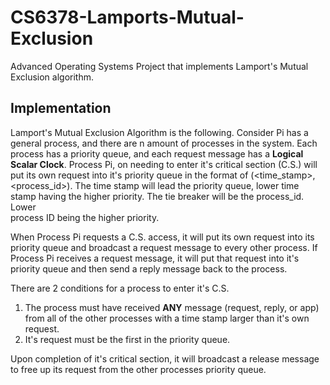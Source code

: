 # CS6378-Lamports-Mutual-Exclusion
Advanced Operating Systems Project that implements Lamport's Mutual Exclusion algorithm.

## Implementation
Lamport's Mutual Exclusion Algorithm is the following.
Consider Pi has a general process, and there are n amount of processes in the system.
Each process has a priority queue, and each request message has a **Logical Scalar Clock**.
Process Pi, on needing to enter it's critical section (C.S.) will put its own request into it's priority queue in the format of (<time_stamp>, <process_id>).
  The time stamp will lead the priority queue, lower time stamp having the higher priority. The tie breaker will be the process_id. Lower   
  process ID being the higher priority.

When Process Pi requests a C.S. access, it will put its own request into its priority queue and broadcast a request message to every other process.
If Process Pi receives a request message, it will put that request into it's priority queue and then send a reply message back to the process.

There are 2 conditions for a process to enter it's C.S.
  1. The process must have received **ANY** message (request, reply, or app) from all of the other processes with a time stamp larger than it's own request.
  2. It's request must be the first in the priority queue.

Upon completion of it's critical section, it will broadcast a release message to free up its request from the other processes priority queue.
